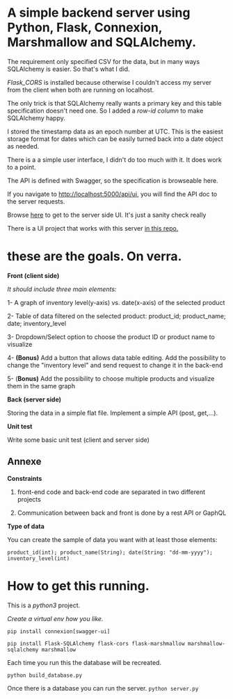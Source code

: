 
# A simple backend server using Python, Flask, Connexion, Marshmallow and SQLAlchemy.

The requirement only specified CSV for the data, but in many ways SQLAlchemy is
easier. So that's what I did.

_Flask_CORS_ is installed because otherwise I couldn't access my server from the client
when both are running on localhost.

The only trick is that SQLAlchemy really wants a primary key and this table specification
doesn't need one. So I added a _row-id column_ to make SQLAlchemy happy.

I stored the timestamp data as an epoch number at UTC.  This is the easiest storage
format for dates which can be easily turned back into a date object as needed.

There is a a simple user interface, I didn't do too much with it. It does work
to a point.

The API is defined with Swagger, so the specification is browseable here.

If you navigate to [http://localhost:5000/api/ui](http://localhost:5000/api/ui), you will find the API doc to the server requests.

Browse [here](http://localhost:5000/) to get to the server side UI. It's just a sanity check really 

There is a UI project that works with this server [in this repo.](http://github.com/ericgebhart/prod-inv-ui.git)


# these are the goals.  On verra.

**Front (client side)** 


*It should include three main elements:* 

1- A graph of inventory level(y-axis) vs. date(x-axis) of the selected product 

2- Table of data filtered on the selected product: product_id; product_name; date; inventory_level

3- Dropdown/Select option to choose the product ID or product name to visualize

4- **(Bonus)** Add a button that allows data table editing. Add the possibility to change the "inventory level"  and send request to change it in the back-end 

5- (**Bonus)** Add the possibility to choose multiple products and visualize them in the same graph

**Back (server side)**

Storing the data in a simple flat file. 
Implement a simple API (post, get,...). 

**Unit test**

Write some basic unit test (client and server side)

## Annexe

**Constraints**

1) front-end code and back-end code are separated in two different projects

2) Communication between back and front is done by a rest API or GaphQL

**Type of data**

You can create the sample of data you want with at least those elements: 

```
product_id(int); product_name(String); date(String: "dd-mm-yyyy"); inventory_level(int)
```


# How to get this running.

This is a _python3_ project. 

*Create a virtual env how you like.*

`pip install connexion[swagger-ui]`

`pip install Flask-SQLAlchemy flask-cors flask-marshmallow marshmallow-sqlalchemy marshmallow`

Each time you run this the database will be recreated.

`python build_database.py`

Once there is a database you can run the server.
`python server.py`






